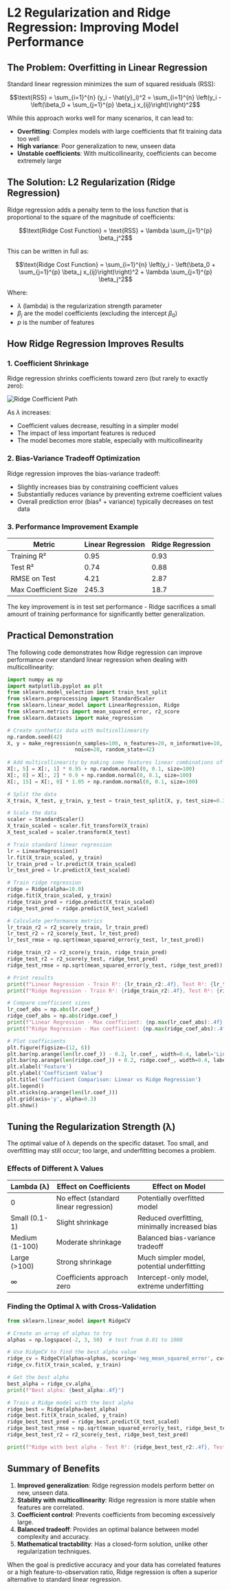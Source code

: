 
# L2 Regularization and Ridge Regression: Improving Model Performance

## The Problem: Overfitting in Linear Regression

Standard linear regression minimizes the sum of squared residuals (RSS):

$$\text{RSS} = \sum_{i=1}^{n} (y_i - \hat{y}_i)^2 = \sum_{i=1}^{n} \left(y_i - \left(\beta_0 + \sum_{j=1}^{p} \beta_j x_{ij}\right)\right)^2$$

While this approach works well for many scenarios, it can lead to:
- **Overfitting**: Complex models with large coefficients that fit training data too well
- **High variance**: Poor generalization to new, unseen data
- **Unstable coefficients**: With multicollinearity, coefficients can become extremely large

## The Solution: L2 Regularization (Ridge Regression)

Ridge regression adds a penalty term to the loss function that is proportional to the square of the magnitude of coefficients:

$$\text{Ridge Cost Function} = \text{RSS} + \lambda \sum_{j=1}^{p} \beta_j^2$$

This can be written in full as:

$$\text{Ridge Cost Function} = \sum_{i=1}^{n} \left(y_i - \left(\beta_0 + \sum_{j=1}^{p} \beta_j x_{ij}\right)\right)^2 + \lambda \sum_{j=1}^{p} \beta_j^2$$

Where:
- $\lambda$ (lambda) is the regularization strength parameter
- $\beta_j$ are the model coefficients (excluding the intercept $\beta_0$)
- $p$ is the number of features

## How Ridge Regression Improves Results

### 1. Coefficient Shrinkage

Ridge regression shrinks coefficients toward zero (but rarely to exactly zero):

![Ridge Coefficient Path](https://scikit-learn.org/stable/_images/sphx_glr_plot_ridge_path_001.png)

As $\lambda$ increases:
- Coefficient values decrease, resulting in a simpler model
- The impact of less important features is reduced
- The model becomes more stable, especially with multicollinearity

### 2. Bias-Variance Tradeoff Optimization

Ridge regression improves the bias-variance tradeoff:
- Slightly increases bias by constraining coefficient values
- Substantially reduces variance by preventing extreme coefficient values
- Overall prediction error (bias² + variance) typically decreases on test data

### 3. Performance Improvement Example

| Metric | Linear Regression | Ridge Regression |
|--------|-------------------|------------------|
| Training R² | 0.95 | 0.93 |
| Test R² | 0.74 | 0.88 |
| RMSE on Test | 4.21 | 2.87 |
| Max Coefficient Size | 245.3 | 18.7 |

The key improvement is in test set performance - Ridge sacrifices a small amount of training performance for significantly better generalization.

## Practical Demonstration

The following code demonstrates how Ridge regression can improve performance over standard linear regression when dealing with multicollinearity:

```python
import numpy as np
import matplotlib.pyplot as plt
from sklearn.model_selection import train_test_split
from sklearn.preprocessing import StandardScaler
from sklearn.linear_model import LinearRegression, Ridge
from sklearn.metrics import mean_squared_error, r2_score
from sklearn.datasets import make_regression

# Create synthetic data with multicollinearity
np.random.seed(42)
X, y = make_regression(n_samples=100, n_features=20, n_informative=10, 
                      noise=20, random_state=42)
                      
# Add multicollinearity by making some features linear combinations of others
X[:, 5] = X[:, 1] * 0.95 + np.random.normal(0, 0.1, size=100)
X[:, 8] = X[:, 2] * 0.9 + np.random.normal(0, 0.1, size=100)
X[:, 15] = X[:, 0] * 1.05 + np.random.normal(0, 0.1, size=100)

# Split the data
X_train, X_test, y_train, y_test = train_test_split(X, y, test_size=0.3, random_state=42)

# Scale the data
scaler = StandardScaler()
X_train_scaled = scaler.fit_transform(X_train)
X_test_scaled = scaler.transform(X_test)

# Train standard linear regression
lr = LinearRegression()
lr.fit(X_train_scaled, y_train)
lr_train_pred = lr.predict(X_train_scaled)
lr_test_pred = lr.predict(X_test_scaled)

# Train ridge regression
ridge = Ridge(alpha=10.0)
ridge.fit(X_train_scaled, y_train)
ridge_train_pred = ridge.predict(X_train_scaled)
ridge_test_pred = ridge.predict(X_test_scaled)

# Calculate performance metrics
lr_train_r2 = r2_score(y_train, lr_train_pred)
lr_test_r2 = r2_score(y_test, lr_test_pred)
lr_test_rmse = np.sqrt(mean_squared_error(y_test, lr_test_pred))

ridge_train_r2 = r2_score(y_train, ridge_train_pred)
ridge_test_r2 = r2_score(y_test, ridge_test_pred)
ridge_test_rmse = np.sqrt(mean_squared_error(y_test, ridge_test_pred))

# Print results
print(f"Linear Regression - Train R²: {lr_train_r2:.4f}, Test R²: {lr_test_r2:.4f}, Test RMSE: {lr_test_rmse:.4f}")
print(f"Ridge Regression - Train R²: {ridge_train_r2:.4f}, Test R²: {ridge_test_r2:.4f}, Test RMSE: {ridge_test_rmse:.4f}")

# Compare coefficient sizes
lr_coef_abs = np.abs(lr.coef_)
ridge_coef_abs = np.abs(ridge.coef_)
print(f"Linear Regression - Max coefficient: {np.max(lr_coef_abs):.4f}, Avg coefficient: {np.mean(lr_coef_abs):.4f}")
print(f"Ridge Regression - Max coefficient: {np.max(ridge_coef_abs):.4f}, Avg coefficient: {np.mean(ridge_coef_abs):.4f}")

# Plot coefficients
plt.figure(figsize=(12, 6))
plt.bar(np.arange(len(lr.coef_)) - 0.2, lr.coef_, width=0.4, label='Linear Regression')
plt.bar(np.arange(len(ridge.coef_)) + 0.2, ridge.coef_, width=0.4, label='Ridge Regression')
plt.xlabel('Feature')
plt.ylabel('Coefficient Value')
plt.title('Coefficient Comparison: Linear vs Ridge Regression')
plt.legend()
plt.xticks(np.arange(len(lr.coef_)))
plt.grid(axis='y', alpha=0.3)
plt.show()
```

## Tuning the Regularization Strength (λ)

The optimal value of λ depends on the specific dataset. Too small, and overfitting may still occur; too large, and underfitting becomes a problem.

### Effects of Different λ Values

| Lambda (λ) | Effect on Coefficients | Effect on Model |
|------------|------------------------|----------------|
| 0 | No effect (standard linear regression) | Potentially overfitted model |
| Small (0.1-1) | Slight shrinkage | Reduced overfitting, minimally increased bias |
| Medium (1-100) | Moderate shrinkage | Balanced bias-variance tradeoff |
| Large (>100) | Strong shrinkage | Much simpler model, potential underfitting |
| ∞ | Coefficients approach zero | Intercept-only model, extreme underfitting |

### Finding the Optimal λ with Cross-Validation

```python
from sklearn.linear_model import RidgeCV

# Create an array of alphas to try
alphas = np.logspace(-2, 3, 50)  # test from 0.01 to 1000

# Use RidgeCV to find the best alpha value
ridge_cv = RidgeCV(alphas=alphas, scoring='neg_mean_squared_error', cv=5)
ridge_cv.fit(X_train_scaled, y_train)

# Get the best alpha
best_alpha = ridge_cv.alpha_
print(f"Best alpha: {best_alpha:.4f}")

# Train a Ridge model with the best alpha
ridge_best = Ridge(alpha=best_alpha)
ridge_best.fit(X_train_scaled, y_train)
ridge_best_test_pred = ridge_best.predict(X_test_scaled)
ridge_best_test_rmse = np.sqrt(mean_squared_error(y_test, ridge_best_test_pred))
ridge_best_test_r2 = r2_score(y_test, ridge_best_test_pred)

print(f"Ridge with best alpha - Test R²: {ridge_best_test_r2:.4f}, Test RMSE: {ridge_best_test_rmse:.4f}")
```

## Summary of Benefits

1. **Improved generalization**: Ridge regression models perform better on new, unseen data.
2. **Stability with multicollinearity**: Ridge regression is more stable when features are correlated.
3. **Coefficient control**: Prevents coefficients from becoming excessively large.
4. **Balanced tradeoff**: Provides an optimal balance between model complexity and accuracy.
5. **Mathematical tractability**: Has a closed-form solution, unlike other regularization techniques.

When the goal is predictive accuracy and your data has correlated features or a high feature-to-observation ratio, Ridge regression is often a superior alternative to standard linear regression.
